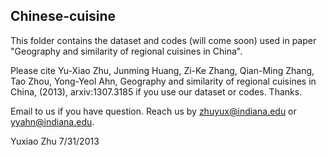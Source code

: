 Chinese-cuisine
-----------------

This folder contains the dataset and codes (will come soon) used in paper "Geography and similarity of regional cuisines in China". 

Please cite Yu-Xiao Zhu, Junming Huang, Zi-Ke Zhang, Qian-Ming Zhang, Tao Zhou, Yong-Yeol Ahn, Geography and similarity of regional cuisines in China,
(2013), arxiv:1307.3185 if you use our dataset or codes. Thanks.

Email to us if you have question. Reach us by zhuyux@indiana.edu or yyahn@indiana.edu.


Yuxiao Zhu
7/31/2013
